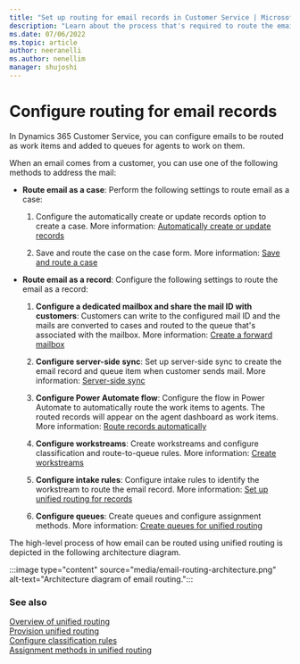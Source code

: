 ```yaml
---
title: "Set up routing for email records in Customer Service | MicrosoftDocs"
description: "Learn about the process that's required to route the email record using unified routing in Customer Service."
ms.date: 07/06/2022
ms.topic: article
author: neeranelli
ms.author: nenellim
manager: shujoshi
---
```


# Configure routing for email records

In Dynamics 365 Customer Service, you can configure emails to be routed as work items and added to queues for agents to work on them.

When an email comes from a customer, you can use one of the following methods to address the mail:

- **Route email as a case**: Perform the following settings to route email as a case:

  1. Configure the automatically create or update records option to create a case. More information: [Automatically create or update records](automatically-create-update-records.md)
  
  1. Save and route the case on the case form. More information: [Save and route a case](customer-service-hub-user-guide-case-queues-and-routing.md#save-and-route-a-case)

- **Route email as a record**: Configure the following settings to route the email as a record:

  1. **Configure a dedicated mailbox and share the mail ID with customers**: Customers can write to the configured mail ID and the mails are converted to cases and routed to the queue that's associated with the mailbox. More information: [Create a forward mailbox](../customerengagement/on-premises/admin/create-forward-mailboxes-edit-mailboxes.md?view=op-9-1)
  
  1. **Configure server-side sync**: Set up server-side sync to create the email record and queue item when customer sends mail. More information: [Server-side sync](../customerengagement/on-premises/admin/server-side-synchronization.md?view=op-9-1)
  
  1. **Configure Power Automate flow**: Configure the flow in Power Automate to automatically route the work items to agents. The routed records will appear on the agent dashboard as work items. More information: [Route records automatically](routing-trigger-automatic.md)

  1. **Configure workstreams**: Create workstreams and configure classification and route-to-queue rules. More information: [Create workstreams](create-workstreams.md)

  1. **Configure intake rules**: Configure intake rules to identify the workstream to route the email record. More information: [Set up unified routing for records](set-up-record-routing.md)

  1. **Configure queues**: Create queues and configure assignment methods. More information: [Create queues for unified routing](queues-omnichannel.md)

The high-level process of how email can be routed using unified routing is depicted in the following architecture diagram.

:::image type="content" source="media/email-routing-architecture.png" alt-text="Architecture diagram of email routing.":::

### See also

[Overview of unified routing](overview-unified-routing.md)  
[Provision unified routing](provision-unified-routing.md)  
[Configure classification rules](configure-work-classification.md)  
[Assignment methods in unified routing](assignment-methods.md)  